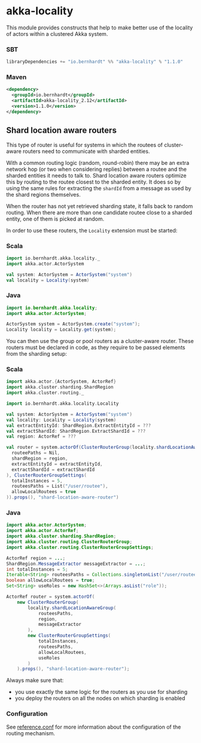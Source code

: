 # akka-locality

This module provides constructs that help to make better use of the locality of actors within a clustered Akka system.

### SBT

```sbt
libraryDependencies += "io.bernhardt" %% "akka-locality" % "1.1.0"
```

### Maven

```xml
<dependency>
  <groupId>io.bernhardt</groupId>
  <artifactId>akka-locality_2.12</artifactId>
  <version>1.1.0</version>
</dependency>
```

## Shard location aware routers

This type of router is useful for systems in which the routees of cluster-aware routers need to communicate with sharded 
entities.

With a common routing logic (random, round-robin) there may be an extra network hop (or two when considering replies) 
between a routee and the sharded entities it needs to talk to. Shard location aware routers optimize this by routing 
to the routee closest to the sharded entity. It does so by using the same rules for extracting the `shardId` from a 
message as used by the shard regions themselves.

When the router has not yet retrieved sharding state, it falls back to random routing.
When there are more than one candidate routee close to a sharded entity, one of them is picked at random.

In order to use these routers, the `Locality` extension must be started:

### Scala

```scala
import io.bernhardt.akka.locality._
import akka.actor.ActorSystem

val system: ActorSystem = ActorSystem("system")
val locality = Locality(system)
```

### Java

```java
import io.bernhardt.akka.locality;
import akka.actor.ActorSystem;

ActorSystem system = ActorSystem.create("system");
Locality locality = Locality.get(system);
```
    
You can then use the group or pool routers as a cluster-aware router. These routers must be declared in code, as they
require to be passed elements from the sharding setup:

### Scala

```scala
import akka.actor.{ActorSystem, ActorRef}
import akka.cluster.sharding.ShardRegion
import akka.cluster.routing._

import io.bernhardt.akka.locality.Locality

val system: ActorSystem = ActorSystem("system")
val locality: Locality = Locality(system)
val extractEntityId: ShardRegion.ExtractEntityId = ???
val extractShardId: ShardRegion.ExtractShardId = ???
val region: ActorRef = ???

val router = system.actorOf(ClusterRouterGroup(locality.shardLocationAwareGroup(
  routeePaths = Nil,
  shardRegion = region,
  extractEntityId = extractEntityId,
  extractShardId = extractShardId
), ClusterRouterGroupSettings(
  totalInstances = 5,
  routeesPaths = List("/user/routee"),
  allowLocalRoutees = true
)).props(), "shard-location-aware-router")
```

### Java


```java
import akka.actor.ActorSystem;
import akka.actor.ActorRef;
import akka.cluster.sharding.ShardRegion;
import akka.cluster.routing.ClusterRouterGroup;
import akka.cluster.routing.ClusterRouterGroupSettings;

ActorRef region = ...;
ShardRegion.MessageExtractor messageExtractor = ...;
int totalInstances = 5;
Iterable<String> routeesPaths = Collections.singletonList("/user/routee");
boolean allowLocalRoutees = true;
Set<String> useRoles = new HashSet<>(Arrays.asList("role"));

ActorRef router = system.actorOf(
    new ClusterRouterGroup(
        locality.shardLocationAwareGroup(
            routeesPaths,
            region,
            messageExtractor
        ),
        new ClusterRouterGroupSettings(
            totalInstances,
            routeesPaths,
            allowLocalRoutees,
            useRoles
        )
    ).props(), "shard-location-aware-router");
```

Always make sure that:

- you use exactly the same logic for the routers as you use for sharding
- you deploy the routers on all the nodes on which sharding is enabled

### Configuration

See [reference.conf](https://github.com/manuelbernhardt/akka-locality/blob/master/src/main/resources/reference.conf) for more information about the configuration of the routing mechanism.

